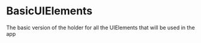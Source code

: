 # BasicUIElements
The basic version of the holder for all the UIElements that will be used in the app
